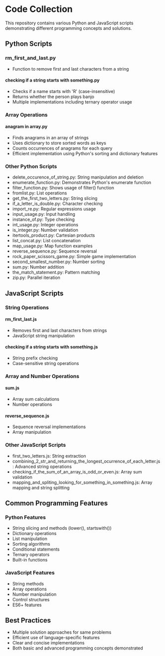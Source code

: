 # Code Collection

This repository contains various Python and JavaScript scripts demonstrating different programming concepts and solutions.

## Python Scripts

### rm_first_and_last.py
- Function to remove first and last characters from a string

#### checking if a string starts with something.py
- Checks if a name starts with 'R' (case-insensitive)
- Returns whether the person plays banjo
- Multiple implementations including ternary operator usage

### Array Operations

#### anagram in array.py
- Finds anagrams in an array of strings
- Uses dictionary to store sorted words as keys
- Counts occurrences of anagrams for each query
- Efficient implementation using Python's sorting and dictionary features

### Other Python Scripts
- delete_occurence_of_string.py: String manipulation and deletion
- enumerate_function.py: Demonstrates Python's enumerate function
- filter_function.py: Shows usage of filter() function
- fromlist.py: List operations
- get_the_first_two_letters.py: String slicing
- if_a_letter_is_double.py: Character checking
- import_re.py: Regular expressions usage
- input_usage.py: Input handling
- instance_of.py: Type checking
- int_usage.py: Integer operations
- is_integer.py: Number validation
- itertools_product.py: Cartesian products
- list_concat.py: List concatenation
- map_usage.py: Map function examples
- reverse_sequence.py: Sequence reversal
- rock_paper_scissors_game.py: Simple game implementation
- second_smallest_number.py: Number sorting
- sum.py: Number addition
- the_match_statement.py: Pattern matching
- zip.py: Parallel iteration

## JavaScript Scripts

### String Operations

#### rm_first_last.js
- Removes first and last characters from strings
- JavaScript string manipulation

#### checking if a string starts with something.js
- String prefix checking
- Case-sensitive string operations

### Array and Number Operations

#### sum.js
- Array sum calculations
- Number operations

#### reverse_sequence.js
- Sequence reversal implementations
- Array manipulation

### Other JavaScript Scripts
- first_two_letters.js: String extraction
- combining_2_str_and_returning_the_longest_ocurrence_of_each_letter.js: Advanced string operations
- checking_if_the_sum_of_an_array_is_odd_or_even.js: Array sum validation
- mapping_and_spliting_looking_for_something_in_something.js: Array mapping and string splitting

## Common Programming Features

### Python Features
- String slicing and methods (lower(), startswith())
- Dictionary operations
- List manipulation
- Sorting algorithms
- Conditional statements
- Ternary operators
- Built-in functions

### JavaScript Features
- String methods
- Array operations
- Number manipulation
- Control structures
- ES6+ features

## Best Practices
- Multiple solution approaches for same problems
- Efficient use of language-specific features
- Clear and concise implementations
- Both basic and advanced programming concepts demonstrated